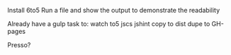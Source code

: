 Install 6to5
Run a file and show the output to demonstrate the readability

Already have a gulp task to: watch to5 jscs jshint copy to dist dupe to GH-pages 

Presso?
